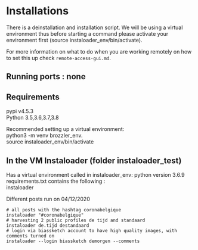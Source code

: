 # Installations

There is a deinstallation and installation script. We will be using a virtual environment thus before starting a command please activate your environment first (source instaloader_env/bin/activate).

For more information on what to do when you are working remotely on how to set this up check `remote-access-gui.md`.

## Running ports : none

## Requirements
pypi v4.5.3\
Python 3.5,3.6,3.7,3.8

Recommended setting up a virtual environment: \
python3 -m venv brozzler_env.\
source instaloader_env/bin/activate

## In the VM Instaloader (folder instaloader_test)
Has a virtual environment called in instaloader_env: python version 3.6.9\
requirements.txt contains the following : \
instaloader

Different posts run on 04/12/2020 
```
# all posts with the hashtag coronabelgique
instaloader "#coronabelgique"
# harvesting 2 public profiles de tijd and standaard
instaloader de.tijd destandaard 
# login via biassketch account to have high quality images, with comments turned on
instaloader --login biassketch demorgen --comments
```

